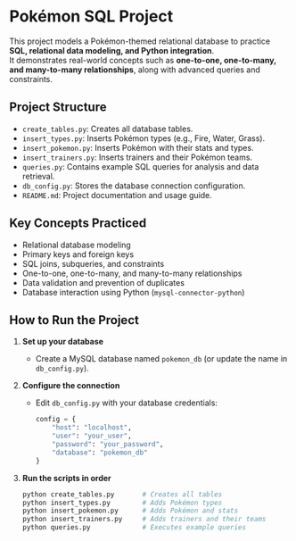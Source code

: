 # Pokémon SQL Project

This project models a Pokémon-themed relational database to practice **SQL, relational data modeling, and Python integration**.  
It demonstrates real-world concepts such as **one-to-one, one-to-many, and many-to-many relationships**, along with advanced queries and constraints.

## Project Structure

- `create_tables.py`: Creates all database tables.
- `insert_types.py`: Inserts Pokémon types (e.g., Fire, Water, Grass).
- `insert_pokemon.py`: Inserts Pokémon with their stats and types.
- `insert_trainers.py`: Inserts trainers and their Pokémon teams.
- `queries.py`: Contains example SQL queries for analysis and data retrieval.
- `db_config.py`: Stores the database connection configuration.
- `README.md`: Project documentation and usage guide.

## Key Concepts Practiced

- Relational database modeling
- Primary keys and foreign keys
- SQL joins, subqueries, and constraints
- One-to-one, one-to-many, and many-to-many relationships
- Data validation and prevention of duplicates
- Database interaction using Python (`mysql-connector-python`)

## How to Run the Project

1. **Set up your database**

   - Create a MySQL database named `pokemon_db` (or update the name in `db_config.py`).

2. **Configure the connection**

   - Edit `db_config.py` with your database credentials:
     ```python
     config = {
         "host": "localhost",
         "user": "your_user",
         "password": "your_password",
         "database": "pokemon_db"
     }
     ```

3. **Run the scripts in order**
   ```bash
   python create_tables.py       # Creates all tables
   python insert_types.py        # Adds Pokémon types
   python insert_pokemon.py      # Adds Pokémon and stats
   python insert_trainers.py     # Adds trainers and their teams
   python queries.py             # Executes example queries
   ```
